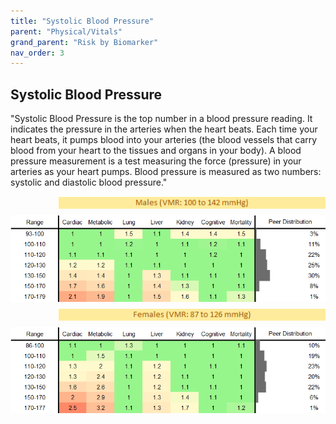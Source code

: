 ```yaml
---
title: "Systolic Blood Pressure"
parent: "Physical/Vitals"
grand_parent: "Risk by Biomarker"
nav_order: 3
---
```



## Systolic Blood Pressure


"Systolic Blood Pressure is the top number in a blood pressure reading. It indicates the pressure in the arteries when the heart beats. Each time your heart beats, it pumps blood into your arteries (the blood vessels that carry blood from your heart to the tissues and organs in your body). A blood pressure measurement is a test measuring the force (pressure) in your arteries as your heart pumps. Blood pressure is measured as two numbers: systolic and diastolic blood pressure."

<div style="display: flex; flex-direction: column; gap: 10px;">

  <img src="/assets/images/vmrbiomarker_systolic_blood_pressure__male.png" alt="Systolic Blood Pressure VMR Male" style="margin-left: 15%">
  <img src="/assets/images/rr_systolic_blood_pressure__male.png" alt="Systolic Blood Pressure RR Male">

  <img src="/assets/images/vmrbiomarker_systolic_blood_pressure__female.png" alt="Systolic Blood Pressure VMR Female" style="margin-left: 15%; ">
  <img src="/assets/images/rr_systolic_blood_pressure__female.png" alt="Systolic Blood Pressure RR Female">

</div>



